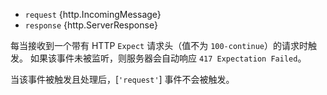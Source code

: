 <!-- YAML
added: v5.5.0
-->

* `request` {http.IncomingMessage}
* `response` {http.ServerResponse}

每当接收到一个带有 HTTP `Expect` 请求头（值不为 `100-continue`）的请求时触发。
如果该事件未被监听，则服务器会自动响应 `417 Expectation Failed`。

当该事件被触发且处理后，[`'request'`] 事件不会被触发。

